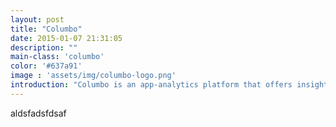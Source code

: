 ```yaml
---
layout: post
title: "Columbo"
date: 2015-01-07 21:31:05
description: ""
main-class: 'columbo'
color: '#637a91'
image : 'assets/img/columbo-logo.png'
introduction: "Columbo is an app-analytics platform that offers insights into client-app usage patterns. This data can help App Owners improve User Experience of key areas in their app."
---
```

aldsfadsfdsaf